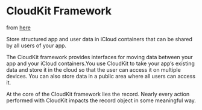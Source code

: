  # CloudKit Framework

from [here](https://developer.apple.com/documentation/cloudkit)

 Store structured app and user data in iCloud containers that can be shared by all users of your app.

 The CloudKit framework provides interfaces for moving data between your app and your iCloud containers.You use CloudKit to take your app’s existing data and store it in the cloud so that the user can access it on multiple devices. You can also store data in a public area where all users can access it.

At the core of the CloudKit framework lies the record. Nearly every action performed with CloudKit impacts the record object in some meaningful way.
